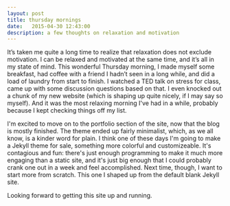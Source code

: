 ```yaml
---
layout: post
title: thursday mornings
date:   2015-04-30 12:43:00
description: a few thoughts on relaxation and motivation
---
```


It’s taken me quite a long time to realize that relaxation does not exclude motivation. I can be relaxed and motivated at the same time, and it’s all in my state of mind. This wonderful Thursday morning, I made myself some breakfast, had coffee with a friend I hadn’t seen in a long while, and did a load of laundry from start to finish. I watched a TED talk on stress for class, came up with some discussion questions based on that. I even knocked out a chunk of my new website (which is shaping up quite nicely, if I may say so myself). And it was the most relaxing morning I've had in a while, probably because I kept checking things off my list. 

I'm excited to move on to the portfolio section of the site, now that the blog is mostly finished. The theme ended up fairly minimalist, which, as we all know, is a kinder word for plain. I think one of these days I'm going to make a Jekyll theme for sale, something more colorful and customizeable. It's contagious and fun: there's just enough programming to make it much more engaging than a static site, and it's just big enough that I could probably crank one out in a week and feel accomplished. Next time, though, I want to start more from scratch. This one I shaped up from the default blank Jekyll site. 

Looking forward to getting this site up and running. 